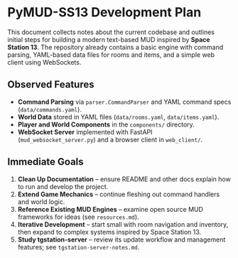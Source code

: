# PyMUD-SS13 Development Plan

This document collects notes about the current codebase and outlines initial steps for building a modern text-based MUD inspired by **Space Station 13**. The repository already contains a basic engine with command parsing, YAML-based data files for rooms and items, and a simple web client using WebSockets.

## Observed Features

- **Command Parsing** via `parser.CommandParser` and YAML command specs (`data/commands.yaml`).
- **World Data** stored in YAML files (`data/rooms.yaml`, `data/items.yaml`).
- **Player and World Components** in the `components/` directory.
- **WebSocket Server** implemented with FastAPI (`mud_websocket_server.py`) and a browser client in `web_client/`.

## Immediate Goals

1. **Clean Up Documentation** – ensure README and other docs explain how to run and develop the project.
2. **Extend Game Mechanics** – continue fleshing out command handlers and world logic.
3. **Reference Existing MUD Engines** – examine open source MUD frameworks for ideas (see `resources.md`).
4. **Iterative Development** – start small with room navigation and inventory, then expand to complex systems inspired by Space Station 13.
5. **Study tgstation-server** – review its update workflow and management features; see `tgstation-server-notes.md`.

